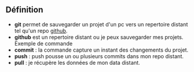 ## Définition
* **git** permet de sauvegarder un projet d'un pc vers un repertoire distant tel qu'un repo [github](https://github.com/AdrienCauquil).
* **github** est un repertoire distant ou je peux sauvegarder mes projets.  
  Exemple de commande
* **commit** : la commande capture un instant des changements du projet.
* **push** : push pousse un ou plusieurs commits dans mon repo distant.
* **pull** : je récupère les données de mon data distant.